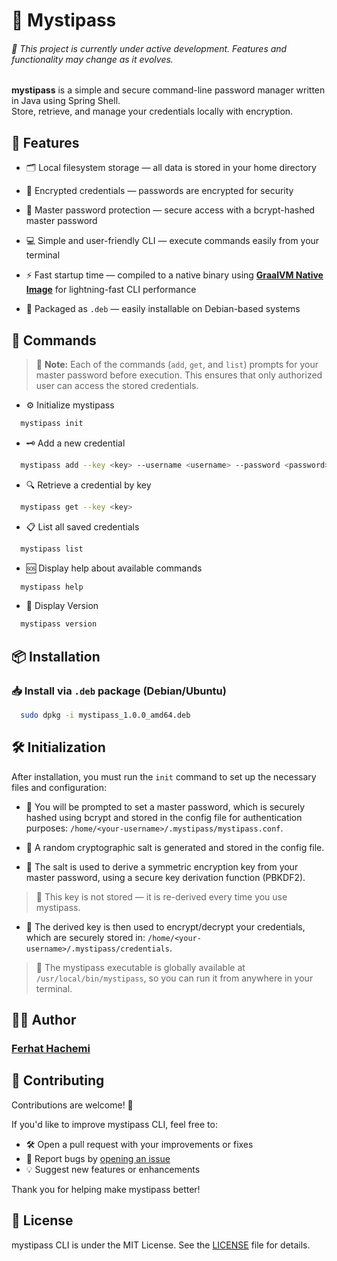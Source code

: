 # 🔐 Mystipass

###### 🚧  This project is currently under active development. Features and functionality may change as it evolves.

**mystipass** is a simple and secure command-line password manager written in Java using Spring Shell.  
Store, retrieve, and manage your credentials locally with encryption.


## 🚀 Features
- 🗂 Local filesystem storage — all data is stored in your home directory

- 🔐 Encrypted credentials — passwords are encrypted for security

- 🧪 Master password protection — secure access with a bcrypt-hashed master password

- 💻 Simple and user-friendly CLI — execute commands easily from your terminal

- ⚡ Fast startup time — compiled to a native binary using **[GraalVM Native Image](https://www.graalvm.org/)** for lightning-fast CLI performance

- 🐧 Packaged as `.deb` — easily installable on Debian-based systems

## 🧾 Commands

> 🔐 **Note:** Each of the commands (`add`, `get`, and `list`) prompts for your master password before execution. This ensures that only authorized user can access the stored credentials.

- ⚙️ Initialize mystipass
```bash
  mystipass init 
```

- 🗝️ Add a new credential
```bash 
  mystipass add --key <key> --username <username> --password <password>
```

- 🔍 Retrieve a credential by key
```bash 
  mystipass get --key <key>
```

- 📋 List all saved credentials
```bash 
  mystipass list
```

- 🆘 Display help about available commands
```bash 
  mystipass help
```

- 🔢 Display Version
```bash 
  mystipass version
```

## 📦 Installation

### 📥 Install via `.deb` package (Debian/Ubuntu)

```bash 
  sudo dpkg -i mystipass_1.0.0_amd64.deb
```

## 🛠 Initialization

After installation, you must run the `init` command to set up the necessary files and configuration:
 
- 🔐 You will be prompted to set a master password, which is securely hashed using bcrypt and stored in the config file for authentication purposes: `/home/<your-username>/.mystipass/mystipass.conf`.

- 🧂 A random cryptographic salt is generated and stored in the config file.

- 🔑 The salt is used to derive a symmetric encryption key from your master password, using a secure key derivation function (PBKDF2).

> 🧠 This key is not stored — it is re-derived every time you use mystipass.

- 📄 The derived key is then used to encrypt/decrypt your credentials, which are securely stored in: `/home/<your-username>/.mystipass/credentials`.

> 🔗 The mystipass executable is globally available at `/usr/local/bin/mystipass`, so you can run it from anywhere in your terminal.

## 👨‍💻 Author

### [Ferhat Hachemi](https://www.linkedin.com/in/h-ferhat-account/)

## 🙌 Contributing

Contributions are welcome! 🎉

If you'd like to improve mystipass CLI, feel free to:

- 🛠 Open a pull request with your improvements or fixes
- 🐞 Report bugs by [opening an issue](https://github.com/ferhat-hachemi/mystipass/issues)
- 💡 Suggest new features or enhancements

Thank you for helping make mystipass better!

## 📄 License
mystipass CLI is under the MIT License. See the [LICENSE](https://github.com/ferhat-hachemi/mystipass/blob/master/LICENSE) file for details.
